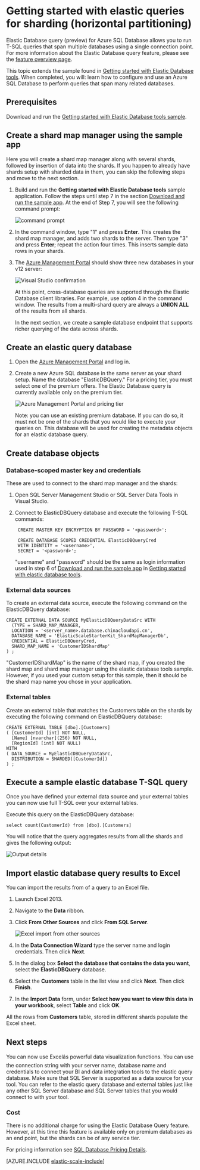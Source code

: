 <properties
	pageTitle="Getting started with elastic queries for sharding (horizontal partitioning) | Windows Azure"
	description="how to use cross database database queries"
	services="sql-database"
	documentationCenter=""  
	manager="jeffreyg"
	authors="sidneyh"/>

<tags
	ms.service="sql-database"
	ms.date="10/15/2015"
	wacn.date=""/>

# Getting started with elastic queries for sharding (horizontal partitioning)

Elastic Database query (preview) for Azure SQL Database allows you to run T-SQL queries that span multiple databases using a single connection point. For more information about the Elastic Database query feature, please see the [feature overview page](/documentation/articles/sql-database-elastic-query-overview).

This topic extends the sample found in [Getting started with Elastic Database tools](/documentation/articles/sql-database-elastic-scale-get-started). When completed, you will: learn how to configure and use an Azure SQL Database to perform queries that span many related databases.
## Prerequisites

Download and run the [Getting started with Elastic Database tools sample](/documentation/articles/sql-database-elastic-scale-get-started).

## Create a shard map manager using the sample app

Here you will create a shard map manager along with several shards, followed by insertion of data into the shards. If you happen to already have shards setup with sharded data in them, you can skip the following steps and move to the next section.

1. Build and run the **Getting started with Elastic Database tools** sample application. Follow the steps until step 7 in the section [Download and run the sample app](/documentation/articles/sql-database-elastic-scale-get-started#Getting-started-with-elastic-database-tools). At the end of Step 7, you will see the following command prompt:

	![command prompt][1]

2.  In the command window, type "1" and press **Enter**. This creates the shard map manager, and adds two shards to the server. Then type "3" and press **Enter**; repeat the action four times. This inserts sample data rows in your shards.
3.  The [Azure Management Portal](https://manage.windowsazure.cn) should show three new databases in your v12 server:

	![Visual Studio confirmation][2]

	At this point, cross-database queries are supported through the Elastic Database client libraries. For example, use option 4 in the command window. The results from a multi-shard query are always a **UNION ALL** of the results from all shards.

	In the next section, we create a sample database endpoint that supports richer querying of the data across shards.

## Create an elastic query database

1. Open the [Azure Management Portal](https://manage.windowsazure.cn) and log in.
2. Create a new Azure SQL database in the same server as your shard setup. Name the database "ElasticDBQuery." For a pricing tier, you must select one of the premium offers. The Elastic Database query is currently available only on the premium tier.

	![Azure Management Portal and pricing tier][3]

	Note: you can use an existing premium database. If you can do so, it must not be one of the shards that you would like to execute your queries on. This database will be used for creating the metadata objects for an elastic database query.


## Create database objects

### Database-scoped master key and credentials

These are used to connect to the shard map manager and the shards:

1. Open SQL Server Management Studio or SQL Server Data Tools in Visual Studio.
2. Connect to ElasticDBQuery database and execute the following T-SQL commands:

		CREATE MASTER KEY ENCRYPTION BY PASSWORD = '<password>';

		CREATE DATABASE SCOPED CREDENTIAL ElasticDBQueryCred
		WITH IDENTITY = '<username>',
		SECRET = '<password>';

	"username" and "password" should be the same as login information used in step 6 of [Download and run the sample app](/documentation/articles/sql-database-elastic-scale-get-started#Getting-started-with-elastic-database-tools) in [Getting started with elastic database tools](/documentation/articles/sql-database-elastic-scale-get-started).

### External data sources

To create an external data source, execute the following command on the ElasticDBQuery database:

	CREATE EXTERNAL DATA SOURCE MyElasticDBQueryDataSrc WITH
      (TYPE = SHARD_MAP_MANAGER,
      LOCATION = '<server_name>.database.chinacloudapi.cn',
      DATABASE_NAME = 'ElasticScaleStarterKit_ShardMapManagerDb',
	  CREDENTIAL = ElasticDBQueryCred,
 	  SHARD_MAP_NAME = 'CustomerIDShardMap'
    ) ;

 "CustomerIDShardMap" is the name of the shard map, if you created the shard map and shard map manager using the elastic database tools sample. However, if you used your custom setup for this sample, then it should be the shard map name you chose in your application.

### External tables

Create an external table that matches the Customers table on the shards by executing the following command on ElasticDBQuery database:

	CREATE EXTERNAL TABLE [dbo].[Customers]
	( [CustomerId] [int] NOT NULL,
	  [Name] [nvarchar](256) NOT NULL,
	  [RegionId] [int] NOT NULL)
	WITH
	( DATA_SOURCE = MyElasticDBQueryDataSrc,
      DISTRIBUTION = SHARDED([CustomerId])
	) ;

## Execute a sample elastic database T-SQL query

Once you have defined your external data source and your external tables you can now use full T-SQL over your external tables.

Execute this query on the ElasticDBQuery database:

	select count(CustomerId) from [dbo].[Customers]

You will notice that the query aggregates results from all the shards and gives the following output:

![Output details][4]

## Import elastic database query results to Excel

 You can import the results from of a query to an Excel file.

1. Launch Excel 2013.
2. 	Navigate to the **Data** ribbon.
3. 	Click **From Other Sources** and click **From SQL Server**.

	![Excel import from other sources][5]
4. 	In the **Data Connection Wizard** type the server name and login credentials. Then click **Next**.
5. 	In the dialog box **Select the database that contains the data you want**, select the **ElasticDBQuery** database.
6. 	Select the **Customers** table in the list view and click **Next**. Then click **Finish**.
7. 	In the **Import Data** form, under **Select how you want to view this data in your workbook**, select **Table** and click **OK**.

All the rows from **Customers** table, stored in different shards populate the Excel sheet.

## Next steps
You can now use Excelâs powerful data visualization functions. You can use the connection string with your server name, database name and credentials to connect your BI and data integration tools to the elastic query database. Make sure that SQL Server is supported as a data source for your tool. You can refer to the elastic query database and external tables just like any other SQL Server database and SQL Server tables that you would connect to with your tool.

### Cost
There is no additional charge for using the Elastic Database Query feature. However, at this time this feature is available only on premium databases as an end point, but the shards can be of any service tier.

For pricing information see [SQL Database Pricing Details](/home/features/sql-database/#price).


[AZURE.INCLUDE [elastic-scale-include](../includes/elastic-scale-include.md)]

<!--Image references-->
[1]: ./media/sql-database-elastic-query-getting-started/cmd-prompt.png
[2]: ./media/sql-database-elastic-query-getting-started/portal.png
[3]: ./media/sql-database-elastic-query-getting-started/tiers.png
[4]: ./media/sql-database-elastic-query-getting-started/details.png
[5]: ./media/sql-database-elastic-query-getting-started/exel-sources.png
<!--anchors-->
